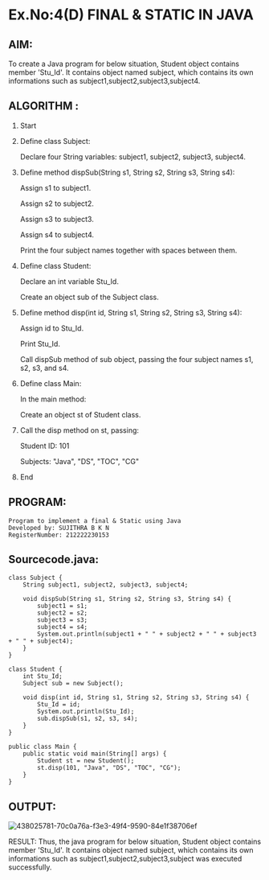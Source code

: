 # Ex.No:4(D) FINAL & STATIC IN JAVA

## AIM:
To create a Java program for below situation, Student object contains member 'Stu_Id'. It contains object named subject, which contains its own informations such as subject1,subject2,subject3,subject4.

## ALGORITHM :

1. Start
2. Define class Subject:

   Declare four String variables: subject1, subject2, subject3, subject4.

3. Define method dispSub(String s1, String s2, String s3, String s4):

   Assign s1 to subject1.

   Assign s2 to subject2.

   Assign s3 to subject3.

   Assign s4 to subject4.

   Print the four subject names together with spaces between them.

4. Define class Student:

   Declare an int variable Stu_Id.

   Create an object sub of the Subject class.

5. Define method disp(int id, String s1, String s2, String s3, String s4):

   Assign id to Stu_Id.

   Print Stu_Id.

   Call dispSub method of sub object, passing the four subject names s1, s2, s3, and s4.

6. Define class Main:

   In the main method:

   Create an object st of Student class.

7. Call the disp method on st, passing:

   Student ID: 101

   Subjects: "Java", "DS", "TOC", "CG"

8. End

## PROGRAM:

```
Program to implement a final & Static using Java
Developed by: SUJITHRA B K N
RegisterNumber: 212222230153
```

## Sourcecode.java:

```
class Subject {
    String subject1, subject2, subject3, subject4;

    void dispSub(String s1, String s2, String s3, String s4) {
        subject1 = s1;
        subject2 = s2;
        subject3 = s3;
        subject4 = s4;
        System.out.println(subject1 + " " + subject2 + " " + subject3 + " " + subject4);
    }
}

class Student {
    int Stu_Id;
    Subject sub = new Subject();

    void disp(int id, String s1, String s2, String s3, String s4) {
        Stu_Id = id;
        System.out.println(Stu_Id);
        sub.dispSub(s1, s2, s3, s4);
    }
}

public class Main {
    public static void main(String[] args) {
        Student st = new Student();
        st.disp(101, "Java", "DS", "TOC", "CG");
    }
}
```

## OUTPUT:

![438025781-70c0a76a-f3e3-49f4-9590-84e1f38706ef](https://github.com/user-attachments/assets/7586448a-8927-4199-af97-1be446eb9ddd)

RESULT:
Thus, the java program for below situation, Student object contains member 'Stu_Id'. It contains object named subject, which contains its own informations such as subject1,subject2,subject3,subject was executed successfully.
